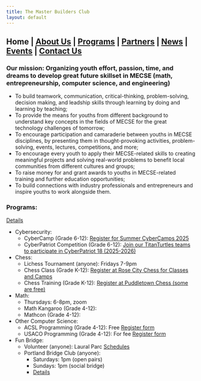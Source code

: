 ```yaml
---
title: The Master Builders Club
layout: default
---
```


## **Home** | [About Us](./about.html) | [Programs](./programs.html) | [Partners](./partners.html) | [News](./news.html) | [Events](./events.html) | [Contact Us](./contacts.html)

### Our mission: Organizing youth effort, passion, time, and dreams to develop great future skillset in MECSE (math, entrepreneurship, computer science, and engineering)

* To build teamwork, communication, critical-thinking, problem-solving, decision making, and leadship skills through learning by doing and learning by teaching;
* To provide the means for youths from different background to understand key concepts in the fields of MECSE for the great technology challenges of tomorrow;
* To encourage participation and camaraderie between youths in MECSE disciplines, by presenting them in thought-provoking activities, problem-solving, events, lectures, competitions, and more;
* To encourage every youth to apply their MECSE-related skills to creating meaningful projects and solving real-world problems to benefit local communities from different cultures and groups;
* To raise money for and grant awards to youths in MECSE-related training and further education opportunities;
* To build connections with industry professionals and entrepreneurs and inspire youths to work alongside them.

### Programs:
[Details](https://masterbuilders.me/programs)

* Cybersecurity:
  * CyberCamp (Grade 6-12): [Register for Summer CyberCamps 2025](https://titanturtles.org/cybercamp)
  * CyberPatriot Competition (Grade 6-12): [Join our TitanTurtles teams to participate in CyberPatriot 18 (2025-2026)](https://titanturtles.org/apply)
* Chess:
  * Lichess Tournament (anyone): Fridays 7-9pm  
  * Chess Class (Grade K-12): [Register at Rose City Chess for Classes and Camps](https://www.rosecitychess.com)
  * Chess Training (Grade K-12): [Register at Puddletown Chess (some are free)](https://puddletownchess.org)
* Math:
  * Thursdays: 6-8pm, zoom
  * Math Kangaroo (Grade 4-12):
  * Mathcon (Grade 4-12):
* Other Computer Science:
  * ACSL Programming (Grade 4-12): Free [Register form](https://docs.google.com/forms/d/e/1FAIpQLSfd4xmRJwgjgSJ_ktFG-V90m4TUIEjk8BN8oCERz80BTxE46w/viewform?usp=header)
  * USACO Programming (Grade 4-12): For fee [Register form](https://docs.google.com/forms/d/e/1FAIpQLSfd4xmRJwgjgSJ_ktFG-V90m4TUIEjk8BN8oCERz80BTxE46w/viewform?usp=header)
* Fun Bridge:
  * Volunteer (anyone): Laural Parc [Schedules](https://masterbuilders.me/events)
  * Portland Bridge Club (anyone):
    * Saturdays: 1pm (open pairs)
    * Sundays: 1pm (social bridge)
    * [Details](https://www.bridgewebs.com/cgi-bin/bwor/bw.cgi?club=portland&pid=display_page2)
